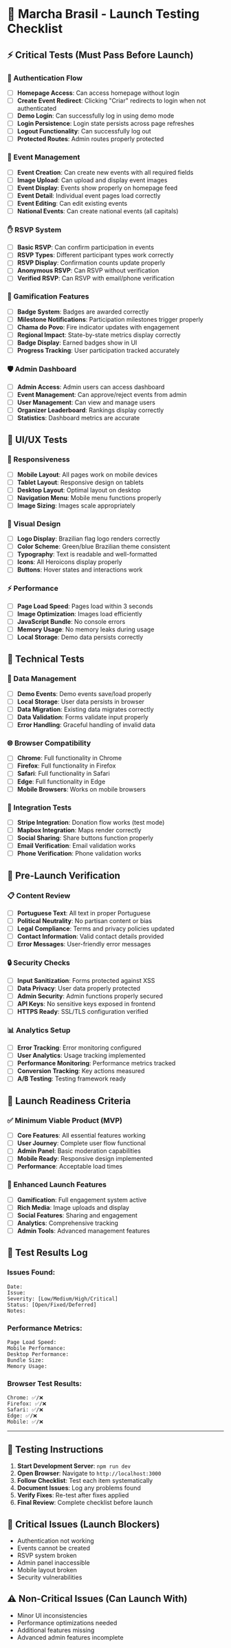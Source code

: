 # 🧪 Marcha Brasil - Launch Testing Checklist

## ⚡ Critical Tests (Must Pass Before Launch)

### 🔐 Authentication Flow
- [ ] **Homepage Access**: Can access homepage without login
- [ ] **Create Event Redirect**: Clicking "Criar" redirects to login when not authenticated
- [ ] **Demo Login**: Can successfully log in using demo mode
- [ ] **Login Persistence**: Login state persists across page refreshes
- [ ] **Logout Functionality**: Can successfully log out
- [ ] **Protected Routes**: Admin routes properly protected

### 📅 Event Management
- [ ] **Event Creation**: Can create new events with all required fields
- [ ] **Image Upload**: Can upload and display event images
- [ ] **Event Display**: Events show properly on homepage feed
- [ ] **Event Detail**: Individual event pages load correctly
- [ ] **Event Editing**: Can edit existing events
- [ ] **National Events**: Can create national events (all capitals)

### ✋ RSVP System
- [ ] **Basic RSVP**: Can confirm participation in events
- [ ] **RSVP Types**: Different participant types work correctly
- [ ] **RSVP Display**: Confirmation counts update properly
- [ ] **Anonymous RSVP**: Can RSVP without verification
- [ ] **Verified RSVP**: Can RSVP with email/phone verification

### 🎯 Gamification Features
- [ ] **Badge System**: Badges are awarded correctly
- [ ] **Milestone Notifications**: Participation milestones trigger properly
- [ ] **Chama do Povo**: Fire indicator updates with engagement
- [ ] **Regional Impact**: State-by-state metrics display correctly
- [ ] **Badge Display**: Earned badges show in UI
- [ ] **Progress Tracking**: User participation tracked accurately

### 🛡️ Admin Dashboard
- [ ] **Admin Access**: Admin users can access dashboard
- [ ] **Event Management**: Can approve/reject events from admin
- [ ] **User Management**: Can view and manage users
- [ ] **Organizer Leaderboard**: Rankings display correctly
- [ ] **Statistics**: Dashboard metrics are accurate

## 🎨 UI/UX Tests

### 📱 Responsiveness
- [ ] **Mobile Layout**: All pages work on mobile devices
- [ ] **Tablet Layout**: Responsive design on tablets
- [ ] **Desktop Layout**: Optimal layout on desktop
- [ ] **Navigation Menu**: Mobile menu functions properly
- [ ] **Image Sizing**: Images scale appropriately

### 🎨 Visual Design
- [ ] **Logo Display**: Brazilian flag logo renders correctly
- [ ] **Color Scheme**: Green/blue Brazilian theme consistent
- [ ] **Typography**: Text is readable and well-formatted
- [ ] **Icons**: All Heroicons display properly
- [ ] **Buttons**: Hover states and interactions work

### ⚡ Performance
- [ ] **Page Load Speed**: Pages load within 3 seconds
- [ ] **Image Optimization**: Images load efficiently
- [ ] **JavaScript Bundle**: No console errors
- [ ] **Memory Usage**: No memory leaks during usage
- [ ] **Local Storage**: Demo data persists correctly

## 🔧 Technical Tests

### 💾 Data Management
- [ ] **Demo Events**: Demo events save/load properly
- [ ] **Local Storage**: User data persists in browser
- [ ] **Data Migration**: Existing data migrates correctly
- [ ] **Data Validation**: Forms validate input properly
- [ ] **Error Handling**: Graceful handling of invalid data

### 🌐 Browser Compatibility
- [ ] **Chrome**: Full functionality in Chrome
- [ ] **Firefox**: Full functionality in Firefox  
- [ ] **Safari**: Full functionality in Safari
- [ ] **Edge**: Full functionality in Edge
- [ ] **Mobile Browsers**: Works on mobile browsers

### 🔗 Integration Tests
- [ ] **Stripe Integration**: Donation flow works (test mode)
- [ ] **Mapbox Integration**: Maps render correctly
- [ ] **Social Sharing**: Share buttons function properly
- [ ] **Email Verification**: Email validation works
- [ ] **Phone Verification**: Phone validation works

## 🚀 Pre-Launch Verification

### 📋 Content Review
- [ ] **Portuguese Text**: All text in proper Portuguese
- [ ] **Political Neutrality**: No partisan content or bias
- [ ] **Legal Compliance**: Terms and privacy policies updated
- [ ] **Contact Information**: Valid contact details provided
- [ ] **Error Messages**: User-friendly error messages

### 🔒 Security Checks
- [ ] **Input Sanitization**: Forms protected against XSS
- [ ] **Data Privacy**: User data properly protected
- [ ] **Admin Security**: Admin functions properly secured
- [ ] **API Keys**: No sensitive keys exposed in frontend
- [ ] **HTTPS Ready**: SSL/TLS configuration verified

### 📊 Analytics Setup
- [ ] **Error Tracking**: Error monitoring configured
- [ ] **User Analytics**: Usage tracking implemented
- [ ] **Performance Monitoring**: Performance metrics tracked
- [ ] **Conversion Tracking**: Key actions measured
- [ ] **A/B Testing**: Testing framework ready

## 🎯 Launch Readiness Criteria

### ✅ Minimum Viable Product (MVP)
- [ ] **Core Features**: All essential features working
- [ ] **User Journey**: Complete user flow functional
- [ ] **Admin Panel**: Basic moderation capabilities
- [ ] **Mobile Ready**: Responsive design implemented
- [ ] **Performance**: Acceptable load times

### 🚀 Enhanced Launch Features
- [ ] **Gamification**: Full engagement system active
- [ ] **Rich Media**: Image uploads and display
- [ ] **Social Features**: Sharing and engagement
- [ ] **Analytics**: Comprehensive tracking
- [ ] **Admin Tools**: Advanced management features

## 📝 Test Results Log

### Issues Found:
```
Date: 
Issue: 
Severity: [Low/Medium/High/Critical]
Status: [Open/Fixed/Deferred]
Notes: 
```

### Performance Metrics:
```
Page Load Speed: 
Mobile Performance: 
Desktop Performance: 
Bundle Size: 
Memory Usage: 
```

### Browser Test Results:
```
Chrome: ✅/❌
Firefox: ✅/❌  
Safari: ✅/❌
Edge: ✅/❌
Mobile: ✅/❌
```

---

## 🎯 Testing Instructions

1. **Start Development Server**: `npm run dev`
2. **Open Browser**: Navigate to `http://localhost:3000`
3. **Follow Checklist**: Test each item systematically
4. **Document Issues**: Log any problems found
5. **Verify Fixes**: Re-test after fixes applied
6. **Final Review**: Complete checklist before launch

## 🚨 Critical Issues (Launch Blockers)
- Authentication not working
- Events cannot be created
- RSVP system broken
- Admin panel inaccessible
- Mobile layout broken
- Security vulnerabilities

## ⚠️ Non-Critical Issues (Can Launch With)
- Minor UI inconsistencies
- Performance optimizations needed
- Additional features missing
- Advanced admin features incomplete